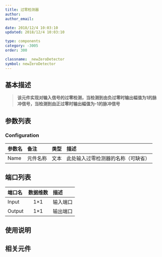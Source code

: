 ```yaml
---
title: 过零检测器
author: 
author_email:

date: 2018/12/4 10:03:10
updated: 2018/12/4 10:03:10

type: components
category: -3005
order: 300

classname: _newZeroDetector
symbol: newZeroDetector
---
```

## 基本描述


> **该元件实现对输入信号的过零检测，当检测到由负过零时输出幅值为1的脉冲信号，当检测到由正过零时输出幅值为-1的脉冲信号**

## 参数列表
### Configuration
| 参数名 | 备注 | 类型 | 描述 |
| :--- | :--- | :--: | :--- |
| Name | 元件名称 | 文本 | 此处输入过零检测器的名称（可缺省） |


## 端口列表

| 端口名 | 数据维数 | 描述 |
| :--- | :--:  | :--- |
| Input | 1×1 |输入端口 |
| Output | 1×1 |输出端口 |

## 使用说明



## 相关元件



